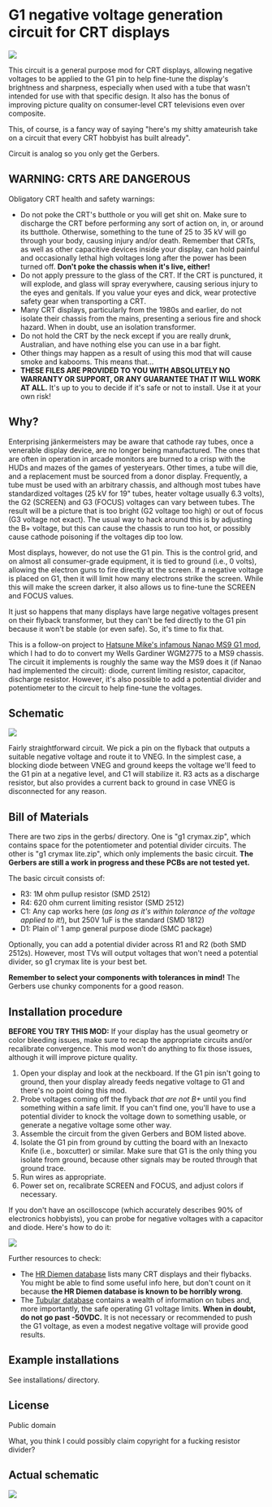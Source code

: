 # G1 negative voltage generation circuit for CRT displays

![](g1crymaxlite.jpg)

This circuit is a general purpose mod for CRT displays, allowing negative voltages to be applied to the G1 pin to help
fine-tune the display's brightness and sharpness, especially when used with a tube that wasn't intended for use with
that specific design. It also has the bonus of improving picture quality on consumer-level CRT televisions even over
composite.

This, of course, is a fancy way of saying "here's my shitty amateurish take on a circuit that every CRT hobbyist has built already".

Circuit is analog so you only get the Gerbers.

## WARNING: CRTS ARE DANGEROUS

Obligatory CRT health and safety warnings:

* Do not poke the CRT's butthole or you will get shit on. Make sure to discharge the CRT before performing any sort of action on, in, or around its butthole. Otherwise, something to the tune of 25 to 35 kV will go through your body, causing injury and/or death. Remember that CRTs, as well as other capacitive devices inside your display, can hold painful and occasionally lethal high voltages long after the power has been turned off. **Don't poke the chassis when it's live, either!**
* Do not apply pressure to the glass of the CRT. If the CRT is punctured, it will explode, and glass will spray everywhere, causing serious injury to the eyes and genitals. If you value your eyes and dick, wear protective safety gear when transporting a CRT.
* Many CRT displays, particularly from the 1980s and earlier, do not isolate their chassis from the mains, presenting a serious fire and shock hazard. When in doubt, use an isolation transformer.
* Do not hold the CRT by the neck except if you are really drunk, Australian, and have nothing else you can use in a bar fight.
* Other things may happen as a result of using this mod that will cause smoke and kabooms. This means that...
* **THESE FILES ARE PROVIDED TO YOU WITH ABSOLUTELY NO WARRANTY OR SUPPORT, OR ANY GUARANTEE THAT IT WILL WORK AT ALL.** It's up to you to decide if it's safe or not to install. Use it at your own risk!

## Why?

Enterprising jänkermeisters may be aware that cathode ray tubes, once a venerable display device, are no longer being manufactured.
The ones that are often in operation in arcade monitors are burned to a crisp with the HUDs and mazes of the games of yesteryears.
Other times, a tube will die, and a replacement must be sourced from a donor display. Frequently, a tube must be used with an
arbitrary chassis, and although most tubes have standardized voltages (25 kV for 19" tubes, heater voltage usually 6.3 volts),
the G2 (SCREEN) and G3 (FOCUS) voltages can vary between tubes. The result will be a picture that is too bright (G2 voltage
too high) or out of focus (G3 voltage not exact). The usual way to hack around this is by adjusting the B+ voltage, but this
can cause the chassis to run too hot, or possibly cause cathode poisoning if the voltages dip too low.

Most displays, however, do not use the G1 pin. This is the control grid, and on almost all consumer-grade equipment,
it is tied to ground (i.e., 0 volts), allowing the electron guns to fire directly at the screen. If a negative voltage is placed on G1,
then it will limit how many electrons strike the screen. While this will make the screen darker, it also allows us to fine-tune
the SCREEN and FOCUS values.

It just so happens that many displays have large negative voltages present on their flyback transformer, but they can't be fed
directly to the G1 pin because it won't be stable (or even safe). So, it's time to fix that.

This is a follow-on project to [Hatsune Mike's infamous Nanao MS9 G1 mod](https://mikejmoffitt.com/pages/ms9-hax/#g1mod), which I
had to do to convert my Wells Gardiner WGM2775 to a MS9 chassis. The circuit it implements is roughly the same way the MS9 does it
(if Nanao had implemented the circuit): diode, current limiting resistor, capacitor, discharge resistor. However, it's also possible
to add a potential divider and potentiometer to the circuit to help fine-tune the voltages.

## Schematic

![](schematic.png)

Fairly straightforward circuit. We pick a pin on the flyback that outputs a suitable negative voltage and route it to VNEG. In the simplest case,
a blocking diode between VNEG and ground keeps the voltage we'll feed to the G1 pin at a negative level, and C1 will stabilize it. R3 acts as a
discharge resistor, but also provides a current back to ground in case VNEG is disconnected for any reason.

## Bill of Materials

There are two zips in the gerbs/ directory. One is "g1 crymax.zip", which contains space for the potentiometer and potential divider circuits.
The other is "g1 crymax lite.zip", which only implements the basic circuit. **The Gerbers are still a work in progress and these PCBs are not tested yet.**

The basic circuit consists of:

* R3: 1M ohm pullup resistor (SMD 2512)
* R4: 620 ohm current limiting resistor (SMD 2512)
* C1: Any cap works here (*as long as it's within tolerance of the voltage applied to it!*), but 250V 1uF is the standard (SMD 1812)
* D1: Plain ol' 1 amp general purpose diode (SMC package)

Optionally, you can add a potential divider across R1 and R2 (both SMD 2512s). However, most TVs will output voltages that won't need a potential divider, so g1 crymax lite is your best bet.

**Remember to select your components with tolerances in mind!** The Gerbers use chunky components for a good reason.

## Installation procedure

**BEFORE YOU TRY THIS MOD:** If your display has the usual geometry or color bleeding issues, make sure to recap the appropriate circuits and/or recalibrate convergence. This mod won't do anything to fix those issues, although it will improve picture quality.

1. Open your display and look at the neckboard. If the G1 pin isn't going to ground, then your display already feeds negative voltage to G1 and there's no point doing this mod.
2. Probe voltages coming off the flyback _that are not B+_ until you find something within a safe limit. If you can't find one, you'll have to use a potential divider to knock the voltage down to something usable, or generate a negative voltage some other way.
3. Assemble the circuit from the given Gerbers and BOM listed above.
4. Isolate the G1 pin from ground by cutting the board with an Inexacto Knife (i.e., boxcutter) or similar. Make sure that G1 is the only thing you isolate from ground, because other signals may be routed through that ground trace.
5. Run wires as appropriate.
6. Power set on, recalibrate SCREEN and FOCUS, and adjust colors if necessary.

If you don't have an oscilloscope (which accurately describes 90% of electronics hobbyists), you can probe for negative voltages with a capacitor and diode. Here's how to do it:

![](probe.jpg)

Further resources to check:
* The [HR Diemen database](https://www.hrdiemen.com/search/index) lists many CRT displays and their flybacks. You might be able to find some useful info here, but don't count on it because **the HR Diemen database is known to be horribly wrong**.
* The [Tubular database](https://tubular.atomized.org) contains a wealth of information on tubes and, more importantly, the safe operating G1 voltage limits. **When in doubt, do not go past -50VDC.** It is not necessary or recommended to push the G1 voltage, as even a modest negative voltage will provide good results.

## Example installations

See installations/ directory.

## License

Public domain

What, you think I could possibly claim copyright for a fucking resistor divider?

## Actual schematic

![](realschematic.png)
